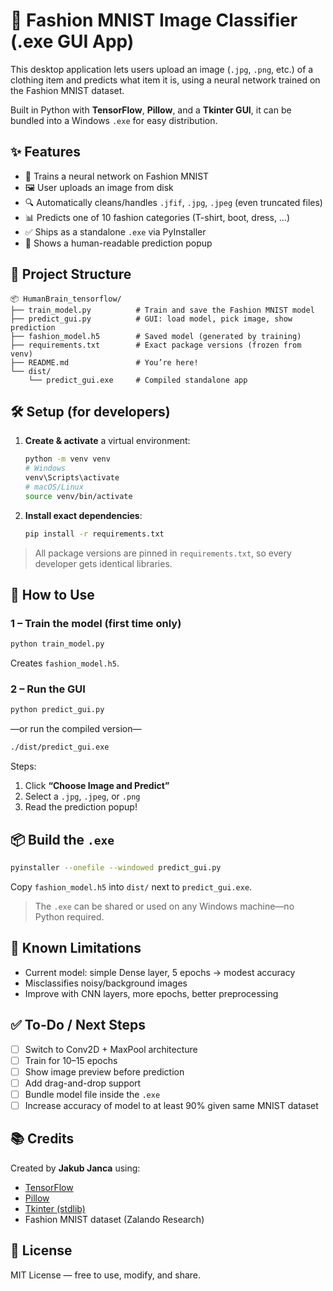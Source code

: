 # 🧠 Fashion MNIST Image Classifier (.exe GUI App)

This desktop application lets users upload an image (`.jpg`, `.png`, etc.) of a clothing item and predicts what item it is, using a neural network trained on the Fashion MNIST dataset.

Built in Python with **TensorFlow**, **Pillow**, and a **Tkinter GUI**, it can be bundled into a Windows `.exe` for easy distribution.

## ✨ Features
- 🧠 Trains a neural network on Fashion MNIST  
- 🖼 User uploads an image from disk  
- 🔍 Automatically cleans/handles `.jfif`, `.jpg`, `.jpeg` (even truncated files)  
- 📊 Predicts one of 10 fashion categories (T-shirt, boot, dress, …)  
- ✅ Ships as a standalone `.exe` via PyInstaller  
- 🧪 Shows a human-readable prediction popup  

## 📁 Project Structure
```
📦 HumanBrain_tensorflow/
├── train_model.py          # Train and save the Fashion MNIST model
├── predict_gui.py          # GUI: load model, pick image, show prediction
├── fashion_model.h5        # Saved model (generated by training)
├── requirements.txt        # Exact package versions (frozen from venv)
├── README.md               # You’re here!
└── dist/
    └── predict_gui.exe     # Compiled standalone app
```

## 🛠 Setup (for developers)

1. **Create & activate** a virtual environment:
   ```bash
   python -m venv venv
   # Windows
   venv\Scripts\activate
   # macOS/Linux
   source venv/bin/activate
   ```

2. **Install exact dependencies**:
   ```bash
   pip install -r requirements.txt
   ```

> All package versions are pinned in `requirements.txt`, so every developer gets identical libraries.

## 🚀 How to Use

### 1 – Train the model (first time only)
```bash
python train_model.py
```
Creates `fashion_model.h5`.

### 2 – Run the GUI
```bash
python predict_gui.py
```
—or run the compiled version—
```bash
./dist/predict_gui.exe
```
Steps:
1. Click **“Choose Image and Predict”**  
2. Select a `.jpg`, `.jpeg`, or `.png`  
3. Read the prediction popup!

## 📦 Build the `.exe`
```bash
pyinstaller --onefile --windowed predict_gui.py
```
Copy `fashion_model.h5` into `dist/` next to `predict_gui.exe`.

> The `.exe` can be shared or used on any Windows machine—no Python required.

## 🧪 Known Limitations
- Current model: simple Dense layer, 5 epochs → modest accuracy  
- Misclassifies noisy/background images  
- Improve with CNN layers, more epochs, better preprocessing  

## ✅ To-Do / Next Steps
- [ ] Switch to Conv2D + MaxPool architecture  
- [ ] Train for 10–15 epochs  
- [ ] Show image preview before prediction  
- [ ] Add drag-and-drop support  
- [ ] Bundle model file inside the `.exe`
- [ ] Increase accuracy of model to at least 90% given same MNIST dataset

## 📚 Credits
Created by **Jakub Janca** using:
- [TensorFlow](https://www.tensorflow.org/)  
- [Pillow](https://python-pillow.org/)  
- [Tkinter (stdlib)](https://docs.python.org/3/library/tkinter.html)  
- Fashion MNIST dataset (Zalando Research)  

## 📄 License
MIT License — free to use, modify, and share.